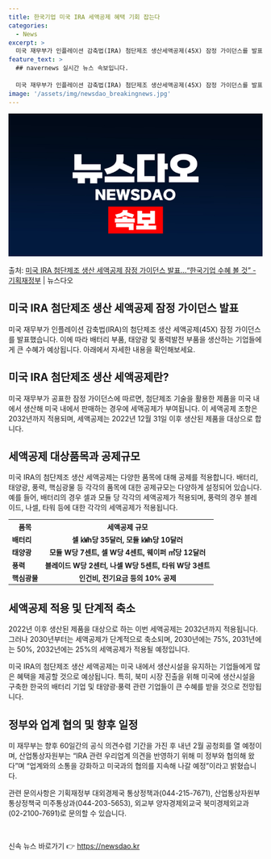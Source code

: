 ```yaml
---
title: 한국기업 미국 IRA 세액공제 혜택 기회 잡는다
categories:
  - News
excerpt: >
  미국 재무부가 인플레이션 감축법(IRA) 첨단제조 생산세액공제(45X) 잠정 가이던스를 발표했다. 정부는 미…
feature_text: >
  ## navernews 실시간 뉴스 속보입니다.

  미국 재무부가 인플레이션 감축법(IRA) 첨단제조 생산세액공제(45X) 잠정 가이던스를 발표했다. 정부는 미…
image: '/assets/img/newsdao_breakingnews.jpg'
---
```


![뉴스다오 속보](/assets/img/newsdao_breakingnews.jpg)

<p>출처: <a href="https://newsdao.kr/2805" rel="dofollow">미국 IRA 첨단제조 생산 세액공제 잠정 가이던스 발표…“한국기업 수혜 볼 것” - 기획재정부</a> | 뉴스다오</p>

<h2 data-ke-size="size32">미국 IRA 첨단제조 생산 세액공제 잠정 가이던스 발표</h2>
<p data-ke-size="size16">미국 재무부가 인플레이션 감축법(IRA)의 첨단제조 생산 세액공제(45X) 잠정 가이던스를 발표했습니다. 이에 따라 배터리 부품, 태양광 및 풍력발전 부품을 생산하는 기업들에게 큰 수혜가 예상됩니다. 아래에서 자세한 내용을 확인해보세요.</p>

<h2 data-ke-size="size26">미국 IRA 첨단제조 생산 세액공제란?</h2>
<p data-ke-size="size16">미국 재무부가 공표한 잠정 가이던스에 따르면, 첨단제조 기술을 활용한 제품을 미국 내에서 생산해 미국 내에서 판매하는 경우에 세액공제가 부여됩니다. 이 세액공제 조항은 2032년까지 적용되며, 세액공제는 2022년 12월 31일 이후 생산된 제품을 대상으로 합니다.</p>

<h2 data-ke-size="size26">세액공제 대상품목과 공제규모</h2>
<p data-ke-size="size16">미국 IRA의 첨단제조 생산 세액공제는 다양한 품목에 대해 공제를 적용합니다. 배터리, 태양광, 풍력, 핵심광물 등 각각의 품목에 대한 공제규모는 다양하게 설정되어 있습니다. 예를 들어, 배터리의 경우 셀과 모듈 당 각각의 세액공제가 적용되며, 풍력의 경우 블레이드, 나셀, 타워 등에 대한 각각의 세액공제가 적용됩니다.</p>

<table>
  <tr>
    <th>품목</th>
    <th>세액공제 규모</th>
  </tr>
  <tr>
    <td><b>배터리</b></td>
    <td style="text-align: center; height: 17px;"><b>셀 ㎾h당 35달러, 모듈 ㎾h당 10달러</b></td>
  </tr>
  <tr>
    <td><b>태양광</b></td>
    <td style="text-align: center; height: 17px;"><b>모듈 W당 7센트, 셀 W당 4센트, 웨이퍼 ㎡당 12달러</b></td>
  </tr>
  <tr>
    <td><b>풍력</b></td>
    <td style="text-align: center; height: 17px;"><b>블레이드 W당 2센터, 나셀 W당 5센트, 타워 W당 3센트</b></td>
  </tr>
  <tr>
    <td><b>핵심광물</b></td>
    <td style="text-align: center; height: 17px;"><b>인건비, 전기요금 등의 10% 공제</b></td>
  </tr>
</table>

<h2 data-ke-size="size26">세액공제 적용 및 단계적 축소</h2>
<p data-ke-size="size16">2022년 이후 생산된 제품을 대상으로 하는 이번 세액공제는 2032년까지 적용됩니다. 그러나 2030년부터는 세액공제가 단계적으로 축소되며, 2030년에는 75%, 2031년에는 50%, 2032년에는 25%의 세액공제가 적용될 예정입니다.</p>

<p data-ke-size="size16">미국 IRA의 첨단제조 생산 세액공제는 미국 내에서 생산시설을 유지하는 기업들에게 많은 혜택을 제공할 것으로 예상됩니다. 특히, 북미 시장 진출을 위해 미국에 생산시설을 구축한 한국의 배터리 기업 및 태양광·풍력 관련 기업들이 큰 수혜를 받을 것으로 전망됩니다.</p>

<h2 data-ke-size="size26">정부와 업계 협의 및 향후 일정</h2>
<p data-ke-size="size16">미 재무부는 향후 60일간의 공식 의견수렴 기간을 가진 후 내년 2월 공청회를 열 예정이며, 산업통상자원부는 “IRA 관련 우리업계 의견을 반영하기 위해 미 정부와 협의해 왔다”며 “업계와의 소통을 강화하고 미국과의 협의를 지속해 나갈 예정”이라고 밝혔습니다.</p>

<p data-ke-size="size16">관련 문의사항은 기획재정부 대외경제국 통상정책과(044-215-7671), 산업통상자원부 통상정책국 미주통상과(044-203-5653), 외교부 양자경제외교국 북미경제외교과(02-2100-7691)로 문의할 수 있습니다.</p>
<p data-ke-size="size16"></p>
<p data-ke-size="size16">&nbsp;</p> 

신속 뉴스 바로가기 👉 <a href="https://newsdao.kr" rel="dofollow">https://newsdao.kr</a>


